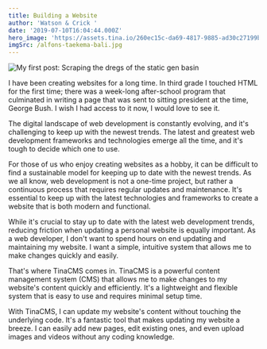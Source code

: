 ```yaml
---
title: Building a Website
author: 'Watson & Crick '
date: '2019-07-10T16:04:44.000Z'
hero_image: 'https://assets.tina.io/260ec15c-da69-4817-9885-ad30c27199be/blogging.jpg'
imgSrc: /alfons-taekema-bali.jpg
---
```


![](https://assets.tina.io/260ec15c-da69-4817-9885-ad30c27199be/blogging.jpg "My first post: Scraping the dregs of the static gen basin")

I have been creating websites for a long time. In third grade I touched HTML for the first time; there was a week-long after-school program that culminated in writing a page that was sent to sitting president at the time, George Bush. I wish I had access to it now, I would love to see it.

The digital landscape of web development is constantly evolving, and it's challenging to keep up with the newest trends. The latest and greatest web development frameworks and technologies emerge all the time, and it's tough to decide which one to use.

For those of us who enjoy creating websites as a hobby, it can be difficult to find a sustainable model for keeping up to date with the newest trends. As we all know, web development is not a one-time project, but rather a continuous process that requires regular updates and maintenance. It's essential to keep up with the latest technologies and frameworks to create a website that is both modern and functional.

While it's crucial to stay up to date with the latest web development trends, reducing friction when updating a personal website is equally important. As a web developer, I don't want to spend hours on end updating and maintaining my website. I want a simple, intuitive system that allows me to make changes quickly and easily.

That's where TinaCMS comes in. TinaCMS is a powerful content management system (CMS) that allows me to make changes to my website's content quickly and efficiently. It's a lightweight and flexible system that is easy to use and requires minimal setup time.

With TinaCMS, I can update my website's content without touching the underlying code. It's a fantastic tool that makes updating my website a breeze. I can easily add new pages, edit existing ones, and even upload images and videos without any coding knowledge.
